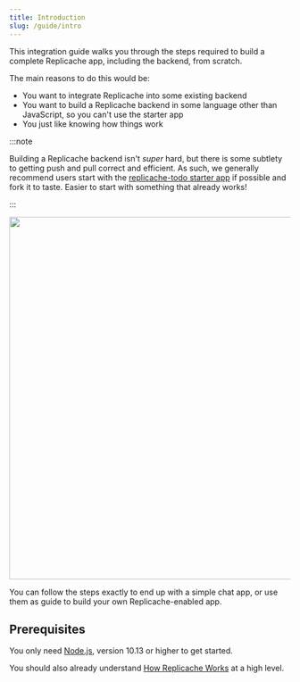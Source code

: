 ```yaml
---
title: Introduction
slug: /guide/intro
---
```


This integration guide walks you through the steps required to build a complete Replicache app, including the backend, from scratch.

The main reasons to do this would be:

- You want to integrate Replicache into some existing backend
- You want to build a Replicache backend in some language other than JavaScript, so you can't use the starter app
- You just like knowing how things work

:::note

Building a Replicache backend isn't _super_ hard, but there is some subtlety to getting push and pull correct and efficient. As such, we generally recommend users start with the [replicache-todo starter app](../examples/todo) if possible and fork it to taste. Easier to start with something that already works!

:::

<p class="text--center">
  <img src="/img/setup/sync.webp" width="650"/>
</p>

You can follow the steps exactly to end up with a simple chat app, or use them as guide to build your own Replicache-enabled app.

## Prerequisites

You only need [Node.js](https://nodejs.org/en/), version 10.13 or higher to get started.

You should also already understand [How Replicache Works](../how-it-works) at a high level.
